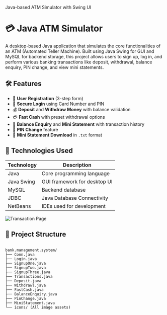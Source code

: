 Java-based ATM Simulator with Swing UI
# 💳 Java ATM Simulator

A desktop-based Java application that simulates the core functionalities of an ATM (Automated Teller Machine). Built using Java Swing for GUI and MySQL for backend storage, this project allows users to sign up, log in, and perform various banking transactions like deposit, withdrawal, balance enquiry, PIN change, and view mini statements.

## 🛠️ Features

- 🔐 **User Registration** (3-step form)
- 🔑 **Secure Login** using Card Number and PIN
- 💰 **Deposit** and **Withdraw Money** with balance validation
- 💳 **Fast Cash** with preset withdrawal options
- 🧾 **Balance Enquiry** and **Mini Statement** with transaction history
- 🔄 **PIN Change** feature
- 🧾 **Mini Statement Download** in `.txt` format

## 🧩 Technologies Used

| Technology      | Description                   |
|----------------|-------------------------------|
| Java           | Core programming language     |
| Java Swing     | GUI framework for desktop UI  |
| MySQL          | Backend database              |
| JDBC           | Java Database Connectivity    |
|NetBeans | IDEs used for development |

![Transaction Page](Transaction.png)


## 📁 Project Structure

```bash<img width="1110" height="963" alt="Transaction" src="https://github.com/user-attachments/assets/4053d3f7-26e8-46c4-8b3d-00e6c87ba28b" />

bank.management.system/
├── Conn.java
├── Login.java
├── SignupOne.java
├── SignupTwo.java
├── SignupThree.java
├── Transactions.java
├── Deposit.java
├── Withdrawl.java
├── FastCash.java
├── BalanceEnquiry.java
├── PinChange.java
├── MiniStatement.java
└── icons/ (All image assets)
